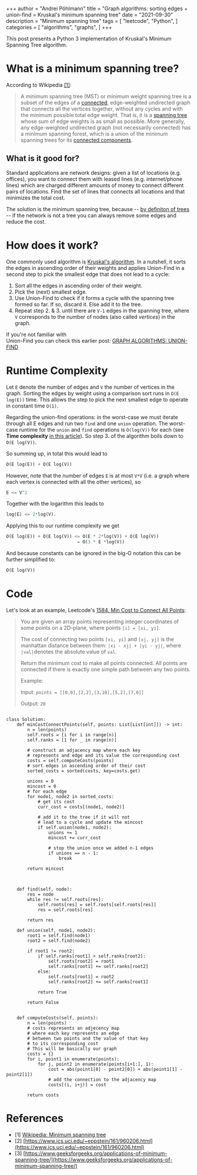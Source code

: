 +++ author = "Andrei Pöhlmann"
title = "Graph algorithms: sorting edges + union-find = Kruskal's minimum spanning tree"
date = "2021-09-30"
description = "Minimum spanning tree"
tags = [
"leetcode",
"Python",
]
categories = [
"algorithms",
"graphs",
]
+++

This post presents a Python 3 implementation of Kruskal's Minimum Spanning Tree algorithm.

# What is a minimum spanning tree?

According to Wikipedia [[1]](https://en.wikipedia.org/wiki/Minimum_spanning_tree):

>A minimum spanning tree (MST) or minimum weight spanning tree is a subset of the edges of a [connected](https://en.wikipedia.org/wiki/Connected_graph), 
> edge-weighted undirected graph that connects all the vertices together, without any cycles and with 
> the minimum possible total edge weight. That is, it is a [spanning tree](https://en.wikipedia.org/wiki/Spanning_tree) 
> whose sum of edge weights is 
> as small as possible. More generally, any edge-weighted undirected graph (not necessarily connected) 
> has a minimum spanning forest, which is a union of the minimum spanning trees for its [connected 
> components](https://en.wikipedia.org/wiki/Component_(graph_theory)).

## What is it good for?

Standard applications are network designs: given a list of locations (e.g. offices), you want to connect them with 
leased lines (e.g. internet/phone lines) which are charged different amounts of money to connect different pairs of
locations. Find the set of lines that connects all locations and that minimizes the total cost.

The solution is the minimum spanning tree, because -- [by definiton of trees](https://en.wikipedia.org/wiki/Tree_(graph_theory)) --
if the network is not a tree you can always remove some edges and reduce the cost.

# How does it work? 

One commonly used algorithm is [Kruskal's algorithm](https://en.wikipedia.org/wiki/Kruskal%27s_algorithm). In a nutshell, 
it sorts the edges in ascending order of their weights and applies Union-Find in a second step to pick the smallest edge
that does not lead to a cycle:

1. Sort all the edges in ascending order of their weight.
2. Pick the (next) smallest edge.
3. Use Union-Find to check if it forms a cycle with the spanning tree formed so far. If so, discard it.
   Else add it to the tree.
3. Repeat step 2. & 3. until there are `V-1` edges in the spanning tree, where `V` corresponds to the number of nodes (also called *vertices*) 
   in the graph.

If you're not familiar with  
Union-Find you can check this earlier post: [GRAPH ALGORITHMS: UNION-FIND](https://andrei.poehlmann.dev/post/union-find/)

# Runtime Complexity

Let `E` denote the number of edges and `V` the number of vertices in the graph. Sorting the edges by weight using a comparison sort 
runs in `O(E log(E))` time. This allows the step to pick the next smallest edge to operate in constant time `O(1)`.

Regarding the union-find operations: in the worst-case we must iterate through all E edges and run two `find` and one `union` operation.
The worst-case runtime for the `union` and `find` operations is `O(log(V))` for each (see **Time complexity** 
[in this article](https://andrei.poehlmann.dev/post/union-find/)). So step 3. of the algorithm boils down to `O(E log(V))`.

So summing up, in total this would lead to 

```Python 
O(E log(E)) + O(E log(V))
``` 

However, note that the number of edges `E` is at most
`V*V` (i.e. a graph where each vertex is connected with all the other vertices), so  

```Python
E <= V^2
```

Together with the logarithm this leads to

```Python 
log(E) <= 2*log(V).
```  
Applying this to our runtime complexity we get 

```Python
O(E log(E)) + O(E log(V)) <= O(E * 2*log(V)) + O(E log(V)) 
                           = O(3 * E *log(V))
``` 

And because constants can be ignored in the big-O notation this can be further simplified to: 

```Python
O(E log(V))
```


# Code

Let's look at an example, Leetcode's [1584. Min Cost to Connect All Points](https://leetcode.com/problems/min-cost-to-connect-all-points/):

> You are given an array points representing integer coordinates of some points on a 2D-plane, where points `[i] = [xi, yi]`.
> 
> The cost of connecting two points `[xi, yi]` and `[xj, yj]` is the manhattan distance between them: `|xi - xj| + |yi - yj|`, where `|val|`denotes 
> the absolute value of `val`.
>
> Return the minimum cost to make all points connected. All points are connected if there is exactly one simple path between any two points.
>
> Example:
>
> Input: `points = [[0,0],[2,2],[3,10],[5,2],[7,0]]`
>
> Output: `20`
```python3

class Solution:
    def minCostConnectPoints(self, points: List[List[int]]) -> int:
        n = len(points)
        self.roots = [i for i in range(n)]
        self.ranks = [1 for _ in range(n)]
        
        # construct an adjacency map where each key
        # represents and edge and its value the corresponding cost
        costs = self.computeCosts(points)
        # sort edges in ascending order of their cost
        sorted_costs = sorted(costs, key=costs.get)
        
        unions = 0
        mincost = 0
        # for each edge
        for node1, node2 in sorted_costs:
            # get its cost
            curr_cost = costs[(node1, node2)]
            
            # add it to the tree if it will not
            # lead to a cycle and update the mincost
            if self.union(node1, node2):
                unions += 1
                mincost += curr_cost
                
                # stop the union once we added n-1 edges
                if unions == n - 1:
                    break
                    
        return mincost
                    
        
        
    def find(self, node):
        res = node
        while res != self.roots[res]:
            self.roots[res] = self.roots[self.roots[res]]
            res = self.roots[res]
            
        return res
    
    def union(self, node1, node2):
        root1 = self.find(node1)
        root2 = self.find(node2)
        
        if root1 != root2:
            if self.ranks[root1] > self.ranks[root2]:
                self.roots[root2] = root1
                self.ranks[root1] += self.ranks[root2]
            else:
                self.roots[root1] = root2
                self.ranks[root2] += self.ranks[root1]
                
            return True
        
        return False
        
        
    def computeCosts(self, points):
        n = len(points)
        # costs represents an adjecency map 
        # where each key represents an edge
        # between two points and the value of that key
        # to its corresponding cost
        # This will be basically our graph
        costs = {}  
        for i, point1 in enumerate(points):
            for j, point2 in enumerate(points[i+1:], 1):
                cost = abs(point1[0] - point2[0]) + abs(point1[1] - point2[1])
                # add the connection to the adjacency map 
                costs[(i, i+j)] = cost
                
        return costs
```

# References 

* [1] [Wikipedia: Minimum spanning tree](https://en.wikipedia.org/wiki/Minimum_spanning_tree)
* [2] [https://www.ics.uci.edu/~eppstein/161/960206.html](https://www.ics.uci.edu/~eppstein/161/960206.html)
* [3] [https://www.geeksforgeeks.org/applications-of-minimum-spanning-tree/](https://www.geeksforgeeks.org/applications-of-minimum-spanning-tree/)